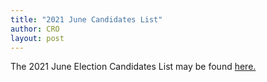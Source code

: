 ```yaml
---
title: "2021 June Candidates List"
author: CRO
layout: post
---
```


The 2021 June Election Candidates List may be found <a href="https://drive.google.com/file/d/1lTSQEZ2pSnVzYcJNCH3n0vwLDx78sVCo/view?usp=sharing">here.</a>
